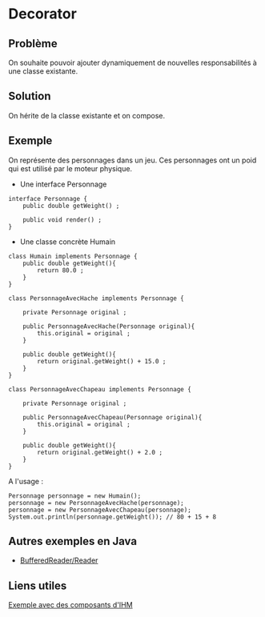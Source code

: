 # Decorator

## Problème

On souhaite pouvoir ajouter dynamiquement de nouvelles responsabilités à une classe existante.

## Solution

On hérite de la classe existante et on compose.

## Exemple

On représente des personnages dans un jeu. Ces personnages ont un poid
qui est utilisé par le moteur physique.


* Une interface Personnage

```
interface Personnage {
    public double getWeight() ;

    public void render() ;
}
```

* Une classe concrète Humain

```
class Humain implements Personnage {
    public double getWeight(){
        return 80.0 ;
    }
}

```



```
class PersonnageAvecHache implements Personnage {

    private Personnage original ;

    public PersonnageAvecHache(Personnage original){
        this.original = original ;
    }

    public double getWeight(){
        return original.getWeight() + 15.0 ;
    }
}
```


```
class PersonnageAvecChapeau implements Personnage {

    private Personnage original ;

    public PersonnageAvecChapeau(Personnage original){
        this.original = original ;
    }

    public double getWeight(){
        return original.getWeight() + 2.0 ;
    }
}
```

A l'usage :

```
Personnage personnage = new Humain();
personnage = new PersonnageAvecHache(personnage);
personnage = new PersonnageAvecChapeau(personnage);
System.out.println(personnage.getWeight()); // 80 + 15 + 8
```


## Autres exemples en Java

* [BufferedReader/Reader](https://docs.oracle.com/javase/7/docs/api/java/io/BufferedReader.html)


## Liens utiles

[Exemple avec des composants d'IHM](https://fr.wikibooks.org/wiki/Patrons_de_conception/D%C3%A9corateur#Java)
